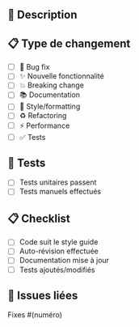 ## 🚀 Description

<!-- Description des changements -->

## 📋 Type de changement

- [ ] 🐛 Bug fix
- [ ] ✨ Nouvelle fonctionnalité
- [ ] 💥 Breaking change
- [ ] 📚 Documentation
- [ ] 🎨 Style/formatting
- [ ] ♻️ Refactoring
- [ ] ⚡ Performance
- [ ] ✅ Tests

## 🧪 Tests

- [ ] Tests unitaires passent
- [ ] Tests manuels effectués

## 📋 Checklist

- [ ] Code suit le style guide
- [ ] Auto-révision effectuée
- [ ] Documentation mise à jour
- [ ] Tests ajoutés/modifiés

## 🔗 Issues liées

Fixes #(numéro)
